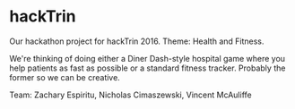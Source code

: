 # hackTrin
Our hackathon project for hackTrin 2016. Theme: Health and Fitness.

We're thinking of doing either a Diner Dash-style hospital game where you help patients as fast as possible or a standard fitness tracker. Probably the former so we can be creative.

Team: Zachary Espiritu, Nicholas Cimaszewski, Vincent McAuliffe
